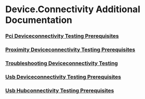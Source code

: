 # Device.Connectivity Additional Documentation
### [Pci Deviceconnectivity Testing Prerequisites](testref/pci_deviceconnectivity_testing_prerequisites.md.md)
### [Proximity Deviceconnectivity Testing Prerequisites](testref/proximity_deviceconnectivity_testing_prerequisites.md.md)
### [Troubleshooting Deviceconnectivity Testing](testref/troubleshooting_deviceconnectivity_testing.md.md)
### [Usb Deviceconnectivity Testing Prerequisites](testref/usb_deviceconnectivity_testing_prerequisites.md.md)
### [Usb Hubconnectivity Testing Prerequisites](testref/usb_hubconnectivity_testing_prerequisites.md.md)
